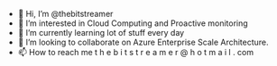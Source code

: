 - 👋 Hi, I’m @thebitstreamer
- 👀 I’m interested in Cloud Computing and Proactive monitoring
- 🌱 I’m currently learning lot of stuff every day 
- 💞️ I’m looking to collaborate on Azure Enterprise Scale Architecture.
- 📫 How to reach me t h e b i t s t r e a m e r @ h o t m a i l . com

<!---
thebitstreamer/thebitstreamer is a ✨ special ✨ repository because its `README.md` (this file) appears on your GitHub profile.
You can click the Preview link to take a look at your changes.
--->
